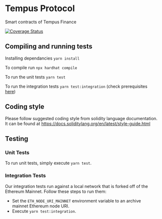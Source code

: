 
# Tempus Protocol

Smart contracts of Tempus Finance

[![Coverage Status](https://coveralls.io/repos/github/tempus-finance/tempus-protocol/badge.svg?branch=master&t=3oDH6q)](https://coveralls.io/github/tempus-finance/tempus-protocol?branch=master)
  

## Compiling and running tests

Installing dependancies `yarn install`

To compile run `npx hardhat compile`

To run the unit tests `yarn test`

To run the integration tests `yarn test:integration` (check prerequisites [here](#integration-tests))

  

## Coding style

Please follow suggested coding style from solidity language documentation. It can be found at https://docs.soliditylang.org/en/latest/style-guide.html

  
  

## Testing

### Unit Tests
To run unit tests, simply execute `yarn test`.

### Integration Tests
Our integration tests run against a local network that is forked off of the Ethereum Mainnet. Follow these steps to run them:

* Set the `ETH_NODE_URI_MAINNET` environment variable to an archive mainnet Ethereum node URI.
* Execute `yarn test:integration`. 
